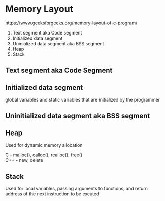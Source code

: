 # Memory Layout

https://www.geeksforgeeks.org/memory-layout-of-c-program/

1. Text segment aka Code segment
2. Initialized data segment
3. Uninialized data segment aka BSS segment
4. Heap
5. Stack

## Text segment aka Code Segment

## Initialized data segment 

global variables and static variables that are initialized by the programmer

## Uninitialized data segment aka BSS segment

## Heap

Used for dynamic memory allocation

C - malloc(), calloc(), realloc(), free()\
C++ - new, delete

## Stack

Used for local variables, passing arguments to functions, and return address of the next instruction to be excuted
